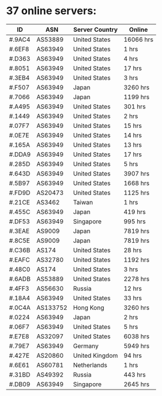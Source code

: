 # 37 online servers:

| ID | ASN | Server Country | Online |
| ------ | ------ | ------ | ------ |
| #.9AC4 | AS53889 | United States | 16066 hrs |
| #.6EF8 | AS63949 | United States | 1 hrs |
| #.D363 | AS63949 | United States | 4 hrs |
| #.8051 | AS63949 | United States | 17 hrs |
| #.3EB4 | AS63949 | United States | 3 hrs |
| #.F507 | AS63949 | Japan | 3260 hrs |
| #.7066 | AS63949 | Japan | 1199 hrs |
| #.A495 | AS63949 | United States | 301 hrs |
| #.1449 | AS63949 | United States | 2 hrs |
| #.07F7 | AS63949 | United States | 15 hrs |
| #.0E7E | AS63949 | United States | 14 hrs |
| #.165A | AS63949 | United States | 13 hrs |
| #.DDA9 | AS63949 | United States | 17 hrs |
| #.285D | AS63949 | United States | 5 hrs |
| #.643D | AS63949 | United States | 3907 hrs |
| #.5B97 | AS63949 | United States | 1668 hrs |
| #.FD9D | AS20473 | United States | 1125 hrs |
| #.21CE | AS3462 | Taiwan | 1 hrs |
| #.455C | AS63949 | Japan | 419 hrs |
| #.DF53 | AS63949 | Singapore | 995 hrs |
| #.3EAE | AS9009 | Japan | 7819 hrs |
| #.8C5E | AS9009 | Japan | 7819 hrs |
| #.C36B | AS174 | United States | 28 hrs |
| #.EAFC | AS32780 | United States | 1192 hrs |
| #.48C0 | AS174 | United States | 3 hrs |
| #.6ADB | AS53889 | United States | 2278 hrs |
| #.4FF3 | AS56630 | Russia | 12 hrs |
| #.18A4 | AS63949 | United States | 33 hrs |
| #.0C4A | AS133752 | Hong Kong | 3260 hrs |
| #.0224 | AS63949 | Japan | 2 hrs |
| #.06F7 | AS63949 | United States | 5 hrs |
| #.E7E8 | AS32097 | United States | 6038 hrs |
| #.79E7 | AS63949 | Germany | 5949 hrs |
| #.427E | AS20860 | United Kingdom | 94 hrs |
| #.6E61 | AS60781 | Netherlands | 1 hrs |
| #.31BD | AS49392 | Russia | 443 hrs |
| #.DB09 | AS63949 | Singapore | 2645 hrs |

